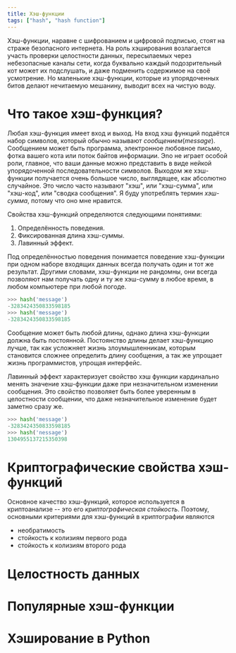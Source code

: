 ```yaml
---
title: Хэш-функции
tags: ["hash", "hash function"]
---
```


Хэш-функции, наравне с шифрованием и цифровой подписью, стоят на страже безопасного интернета. На роль хэширования возлагается участь проверки целостности данных, пересылаемых через небезопасные каналы сети, когда буквально каждый подозрительный кот может их подслушать, и даже подменить содержимое на своё усмотрение. Но маленькие хэш-функции, которые из упорядоченных битов делают нечитаемую мешанину, выводит всех на чистую воду.

# Что такое хэш-функция?

Любая хэш-функция имеет вход и выход. На вход хэш функций подаётся набор символов, который обычно называют _сообщением_(_message_). Сообщением может быть программа, электронное любовное письмо, фотка вашего кота или поток байтов информации. Эnо не играет особой роли, главное, что ваши данные можно представить в виде нейкой упорядоченной последовательности символов. Выходом же хэш-функции получается очень большое число, выглядящее, как абсолютно случайное. Это число часто называют "хэш", или "хэш-сумма", или "хэш-код", или "сводка сообщения". Я буду употреблять термин _хэш-сумма_, потому что оно мне нравится.

Свойства хэш-функций определяются следующими понятиями:

1. Определённость поведения.
2. Фиксированная длина хэш-суммы.
3. Лавинный эффект.

Под определённостью поведения понимается поведение хэш-функции при одном наборе входящих данных всегда получать один и тот же результат. Другими словами, хэш-функции не рандомны, они всегда позволяют нам получать одну и ту же хэш-сумму в любое время, в любом компьютере при любой погоде.

```python
>>> hash('message')
-3283424350833598185
>>> hash('message')
-3283424350833598185
```

Сообщение может быть любой длины, однако длина хэш-функции должна быть постоянной. Постоянство длины делает хэш-функцию лучше, так как усложняет жизнь злоумышленникам, которым становится сложнее определить длину сообщения, а так же упрощает жизнь программистов, упрощая интерфейс.

Лавинный эффект характеризует свойство хэш функции кардинально менять значение хэш-функции даже при незначительном изменении сообщения. Это свойство позволяет быть более уверенным в целостности сообщении, что даже незначительное изменение будет заметно сразу же.

```python
>>> hash('message')
-3283424350833598185
>>> hash('nessage')
1304955137215350398
```

# Криптографические свойства хэш-функций

Основное качество хэш-функций, которое используется в криптоанализе -- это его _криптографическая стойкость_. Поэтому, основными критериями для хэш-функций в криптографии являются
* необратимость
* стойкость к колизиям первого рода
* стойкость к колизиям второго рода

# Целостность данных

# Популярные хэш-функции

# Хэширование в Python
